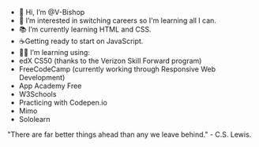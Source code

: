 - 👋 Hi, I’m @V-Bishop
- 👀 I’m interested in switching careers so I'm learning all I can. 
- 📚 I’m currently learning HTML and CSS.
- ☕Getting ready to start on JavaScript. 
- 🐱‍🏍 I’m learning using:
- edX CS50 (thanks to the Verizon Skill Forward program)
- FreeCodeCamp (currently working through Responsive Web Development)
- App Academy Free
- W3Schools
- Practicing with Codepen.io
- Mimo
- Sololearn

"There are far better things ahead than any we leave behind." - C.S. Lewis. 
<!---
V-Bishop/V-Bishop is a ✨ special ✨ repository because its `README.md` (this file) appears on your GitHub profile.
You can click the Preview link to take a look at your changes.
--->

